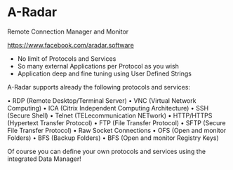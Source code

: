 # A-Radar
Remote Connection Manager and Monitor

https://www.facebook.com/aradar.software

- No limit of Protocols and Services
- So many external Applications per Protocol as you wish
- Application deep and fine tuning using User Defined Strings

A-Radar supports already the following protocols and services:

• RDP (Remote Desktop/Terminal Server)
• VNC (Virtual Network Computing)
• ICA (Citrix Independent Computing Architecture)
• SSH (Secure Shell)
• Telnet (TELecommunication NETwork)
• HTTP/HTTPS (Hypertext Transfer Protocol)
• FTP (File Transfer Protocol)
• SFTP (Secure File Transfer Protocol)
• Raw Socket Connections
• OFS (Open and monitor Folders)
• BFS (Backup Folders)
• BFS (Open and monitor Registry Keys)

Of course you can define your own protocols and services using the integrated Data Manager!
